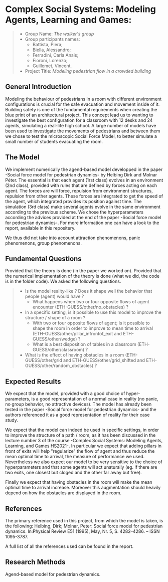 # Complex Social Systems: Modeling Agents, Learning and Games: 

> * Group Name: *The walker's group*
> * Group participants names: 
>   * Battista, Piera;
>   * Biella, Alessandro;
>   * Ferradini, Carla Anais;
>   * Fioroni, Lorenzo;
>   * Guillemet, Vincent.
> * Project Title: *Modeling pedestrian flow in a crowded building*

## General Introduction

Modeling the behaviour of pedestrians in a room with different environment configurations is crucial for the safe evacuation and movement inside of it. Building safety is one of the fundamental requirements when creating the blue print of an architectural project. This concept lead us to wanting to investigate the best configuration for a classroom with 12 desks and 24 agents, simulating a real-life high school. A large number of models have been used to investigate the movements of pedestrians and between them we chose to test the microscopic Social Force Model, to better simulate a small number of students evacuating the room.  

## The Model

We implement numerically the agend-based model developped in the paper -Social force model for pedestrian dynamics- by Helbing Dirk and Molnar Péter. The essential is that each agent (1rst class) evolves in an environment (2nd class), 
provided with rules that are defined by forces acting on each agent. The forces are will force, repulsion from environment structures, 
repulsion from other agents. These forces are integrated to get the speed of the agent, which integrated provides its position against time.
The simulation (3rd class) make several agents evolve in the same environment according to the previous scheme. We chose the hyperparameters 
according the advices provided at the end of the paper -Social force model for pedestrian dynamics-. For more information one can have a look to the report, available in this repositery.

We thus did not take into account attraction phenomenons, panic phenomenons, group phenomenons.


## Fundamental Questions
Provided that the theory is done (in the paper we worked on). Provided that the numerical implementation of the theory is done (what we did, 
the code is in the folder code). We asked the following questions.
 
> * Is the model reality-like ? Does it shape well the behavior that people (agent) would have ?
>   * What happens when two or four opposite flows of agent encounter (ETH-GUESS/other/no_obstacles) ?
> * In a specific setting, is it possible to use this model to improve the structure / shape of a room ?
>   * With two or four opposite flows of agent; Is it possible to shape the room in order to improve to mean time to arrival
>     (ETH-GUESS/other/pillar_infrontof_exit and ETH-GUESS/other/wedge) ? 
>   * What is a best disposition of tables in a classroom (ETH-GUESS/other/classroom) ?
> * What is the effect of having obstacles in a room (ETH-GUESS/other/grid and ETH-GUESS/other/grid_shifted and ETH-GUESS/other/random_obstacles) ?


## Expected Results
We expect that the model, provided with a good choice of hyper-parameters, is a good representation of a normal case in reality (no panic, no group behavior, no attractive devices). The model has already been tested in the paper -Social force model for pedestrian dynamics- and the authors referenced it as a good representation of reality for their case study. 

We expect that the model can indeed be used in specific settings, in order to improve the structure of a path / room, as it has been discussed in the lecture number 3 of the course -Complex Social Systems: Modeling Agents, Learning, and Games HS2021-. In particular we expect that adding pillars in front of exits will help "regularize" the flow of agent and thus reduce the mean optimal time to arrival, the measure of performance we used. Nevertheless we also expect our model to be very sensitive to the choice of hyperparameters and that some agents will act unaturally (eg. if there are two exits, one closest but cloged and the other far away but free).

Finally we expect that having obstacles in the room will make the mean optimal time to arrival increase. Moreover this augmentation should heavily depend on how the obstacles are displayed in the room.

## References 

The primary reference used in this project, from which the model is taken, is the following:
Helbing, Dirk; Molnar, Peter: Social force model for pedestrian dynamics. In:Physical Review E51 (1995), May, Nr. 5, S. 4282–4286. – ISSN 1095-3787.

A full list of all the references used can be found in the report.

## Research Methods

Agend-based model for pedestrian dynamics.
